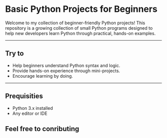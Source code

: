 # Basic Python Projects for Beginners

Welcome to my collection of beginner-friendly Python projects! This repository is a growing collection of small Python programs designed to help new developers learn Python through practical, hands-on examples.

---

## Try to 

- Help beginners understand Python syntax and logic.
- Provide hands-on experience through mini-projects.
- Encourage learning by doing.

---

## Prequisities

- Python 3.x installed  
- Any editor or IDE

## Feel free to conributing
